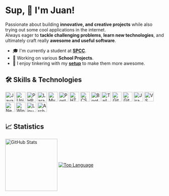 # Sup, 👋 I'm Juan!

Passionate about building **innovative, and creative projects** while also trying out some cool applications in the internet. <br>
Always eager to **tackle challenging problems**, **learn new technologies**, and ultimately craft really **awesome and useful software**.

- 🎓 I'm currently a student at [**SPCC**](https://spcc.edu.ph).
- 🔨 Working on various **School Projects**.
- 🔧 I enjoy tinkering with my [**setup**](https://github.com/Ggwepq/dotfiles) to make them more awesome.

## 🛠️ Skills & Technologies

<p>
        <a href="https://developer.mozilla.org/en-US/docs/Glossary/HTML5" target="_blank" rel="noreferrer"><img src="https://raw.githubusercontent.com/marwin1991/profile-technology-icons/refs/heads/main/icons/java.png" width="30" height="30" alt="Java" /></a>
          <a href="https://unity.com/" target="_blank" rel="noreferrer"><img src="https://raw.githubusercontent.com/marwin1991/profile-technology-icons/refs/heads/main/icons/unity.png" width="30" height="30" alt="Unity" /></a>
        <a href="https://www.php.net/" target="_blank" rel="noreferrer"><img src="https://raw.githubusercontent.com/marwin1991/profile-technology-icons/refs/heads/main/icons/php.png" width="30" height="30" alt="PHP" /></a>
        <a href="https://laravel.com/" target="_blank" rel="noreferrer"><img src="https://raw.githubusercontent.com/marwin1991/profile-technology-icons/refs/heads/main/icons/laravel.png" width="30" height="30" alt="Laravel" /></a>
          <a href="https://www.w3schools.com/MySQL/default.asp" target="_blank" rel="noreferrer"><img src="https://raw.githubusercontent.com/marwin1991/profile-technology-icons/refs/heads/main/icons/mysql.png" width="30" height="30" alt="MySQL" /></a>
            <a href="https://www.postgresql.org/" target="_blank" rel="noreferrer"><img src="https://raw.githubusercontent.com/marwin1991/profile-technology-icons/refs/heads/main/icons/postgresql.png" width="30" height="30" alt="PostgreSQL" /></a>
        <a href="https://developer.mozilla.org/en-US/docs/Glossary/HTML5" target="_blank" rel="noreferrer"><img src="https://raw.githubusercontent.com/danielcranney/readme-generator/main/public/icons/skills/html5-colored.svg" width="30" height="30" alt="HTML5" /></a>
        <a href="https://www.w3.org/TR/CSS/#css" target="_blank" rel="noreferrer"><img src="https://raw.githubusercontent.com/danielcranney/readme-generator/main/public/icons/skills/css3-colored.svg" width="30" height="30" alt="CSS3" /></a>
        <a href="https://getbootstrap.com/" target="_blank" rel="noreferrer"><img src="https://raw.githubusercontent.com/danielcranney/readme-generator/main/public/icons/skills/bootstrap-colored.svg" width="30" height="30" alt="Bootstrap" /></a>
        <a href="https://tailwindcss.com/" target="_blank" rel="noreferrer"><img src="https://raw.githubusercontent.com/danielcranney/readme-generator/main/public/icons/skills/tailwindcss-colored.svg" width="30" height="30" alt="TailwindCSS" /></a>
        <a href="https://git-scm.com/" target="_blank" rel="noreferrer"><img src="https://raw.githubusercontent.com/marwin1991/profile-technology-icons/refs/heads/main/icons/git.png" width="30" height="30" alt="Git" /></a>
        <a href="https://github.com/" target="_blank" rel="noreferrer"><img src="https://raw.githubusercontent.com/marwin1991/profile-technology-icons/refs/heads/main/icons/github.png" width="30" height="30" alt="Github" /></a>
        <a href="https://www.atlassian.com/software/jira" target="_blank" rel="noreferrer"><img src="https://raw.githubusercontent.com/marwin1991/profile-technology-icons/refs/heads/main/icons/jira.png" width="30" height="30" alt="Jira" /></a>
        <a href="https://code.visualstudio.com/" target="_blank" rel="noreferrer"><img src="https://raw.githubusercontent.com/danielcranney/readme-generator/main/public/icons/skills/visualstudiocode-colored.svg" width="30" height="30" alt="VS Code" /></a>
        <a href="https://neovim.io/" target="_blank" rel="noreferrer"><img src="https://raw.githubusercontent.com/danielcranney/readme-generator/main/public/icons/skills/neovim-colored.svg" width="30" height="30" alt="Neovim" /></a>
   <a href="https://www.microsoft.com/en-us/windows" target="_blank" rel="noreferrer"><img src="https://raw.githubusercontent.com/marwin1991/profile-technology-icons/refs/heads/main/icons/windows.png" width="30" height="30" alt="Windows" /></a>     
  <a href="https://www.linux.org" target="_blank" rel="noreferrer"><img src="https://raw.githubusercontent.com/danielcranney/readme-generator/main/public/icons/skills/linux.svg" width="30" height="30" alt="Linux" /></a>
  <a href="https://archlinux.org/" target="_blank" rel="noreferrer"><img src="https://raw.githubusercontent.com/marwin1991/profile-technology-icons/refs/heads/main/icons/arch_linux.png" width="30" height="30" alt="Arch Linux" /></a>
</p>

## 📈 Statistics

<div>
<a href="https://github.com/Ggwepq/Ggwepq/edit/main/README.md#-statistics"><img height="165px" align="center" alt="GitHub Stats" src="https://github-readme-stats.vercel.app/api?username=Ggwepq&theme=omni&show_icons=true&hide_border=true&count_private=true"/></a>
<a href="https://github.com/Ggwepq/Ggwepq/edit/main/README.md#-statistics"><img align="center" alt="Top Language" src="https://github-readme-stats.vercel.app/api/top-langs/?username=Ggwepq&theme=omni&show_icons=true&hide_border=true&layout=compact"/></a>
</div>

<!--
<div>
        
![GitHub Streak](https://github-streak-stats-flame.vercel.app/?user=ashish0kumar&theme=catppuccin-mocha&border_radius=5&border=45475a)

</div>

<br>

<div>

<a href="https://leetcode.com/u/ashish0kumar/"><img width="395px" align="center" alt="LeetCode stats" src="https://leetcard.jacoblin.cool/ashish0kumar?ext=contest&theme=catppuccinMocha"/></a>

</div>

<br>

> ___“What I cannot create, I do not understand”___ <br>
> ~ Richard Feynman

-->

<!--
<details>
<summary><h3>📊 WakaTime Stats</h3></summary>

<img src="https://wakatime.com/share/@ashish0kumar/ed55dc37-7b45-430a-9ce5-bc1f204e673a.svg" width="75%">

</details>
-->

<!-- <div align="center"> -->
<!--   <h2>🐍 My Contributions 🟢</h2> -->
<!--   <br> -->
<!--   <img alt="snake eating my contributions" src="https://raw.githubusercontent.com/Ggwepq/Ggwepq/output/github-contribution-grid-snake-dark.svg" /> -->
<!--   <br/><br/><br/> -->
<!-- </div> -->
<!---->
<!-- <hr/> -->
<!---->
<!-- <h2 align="center">⚡ Stats ⚡</h2> -->
<!-- <br> -->
<!-- <div align=center> -->
<!--   <img width=390 src="https://github-readme-streak-stats-salesp07.vercel.app/?user=ggwepq&count_private=true&theme=react&border_radius=10" alt="streak stats"/> -->
<!--   <img width=390 src="https://github-readme-stats.vercel.app/api?username=ggwepq&count_private=true&show_icons=true&theme=react&rank_icon=github&border_radius=10" alt="readme stats" /> -->
<!--   <br/> -->
<!--   <img width=325 align="center" src="https://github-readme-stats.vercel.app/api/top-langs/?username=ggwepq&hide=HTML&langs_count=8&layout=compact&theme=react&border_radius=10&size_weight=0.5&count_weight=0.5&exclude_repo=github-readme-stats" alt="top langs" /> -->
<!-- </div> -->

<br/><br/>
